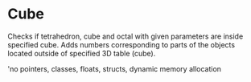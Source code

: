 # Cube

Checks if tetrahedron, cube and octal with given parameters are inside specified cube. Adds numbers corresponding to parts of the objects located outside of specified 3D table (cube).

'no pointers, classes, floats, structs, dynamic memory allocation
